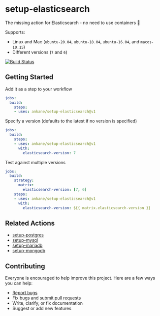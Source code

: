 # setup-elasticsearch

The missing action for Elasticsearch - no need to use containers :tada:

Supports:

- Linux and Mac (`ubuntu-20.04`, `ubuntu-18.04`, `ubuntu-16.04`, and `macos-10.15`)
- Different versions (`7` and `6`)

[![Build Status](https://github.com/ankane/setup-elasticsearch/workflows/build/badge.svg?branch=v1)](https://github.com/ankane/setup-elasticsearch/actions)

## Getting Started

Add it as a step to your workflow

```yml
jobs:
  build:
    steps:
    - uses: ankane/setup-elasticsearch@v1
```

Specify a version (defaults to the latest if no version is specified)

```yml
jobs:
  build:
    steps:
    - uses: ankane/setup-elasticsearch@v1
      with:
        elasticsearch-version: 7
```

Test against multiple versions

```yml
jobs:
  build:
    strategy:
      matrix:
        elasticsearch-version: [7, 6]
    steps:
    - uses: ankane/setup-elasticsearch@v1
      with:
        elasticsearch-version: ${{ matrix.elasticsearch-version }}
```

## Related Actions

- [setup-postgres](https://github.com/ankane/setup-postgres)
- [setup-mysql](https://github.com/ankane/setup-mysql)
- [setup-mariadb](https://github.com/ankane/setup-mariadb)
- [setup-mongodb](https://github.com/ankane/setup-mongodb)

## Contributing

Everyone is encouraged to help improve this project. Here are a few ways you can help:

- [Report bugs](https://github.com/ankane/setup-elasticsearch/issues)
- Fix bugs and [submit pull requests](https://github.com/ankane/setup-elasticsearch/pulls)
- Write, clarify, or fix documentation
- Suggest or add new features
